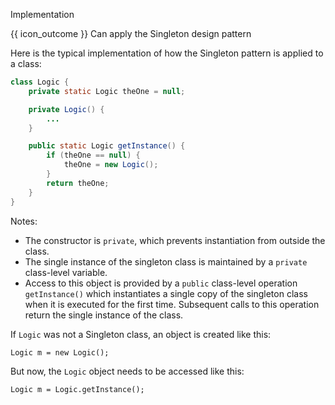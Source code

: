 <span id="title">Implementation</span>

<span id="prereqs"></span>

<span id="outcomes">{{ icon_outcome }} Can apply the Singleton design pattern</span>

<div id="body">

Here is the typical implementation of how the Singleton pattern is applied to a class:

```java
class Logic {
    private static Logic theOne = null;

    private Logic() {
        ...
    }

    public static Logic getInstance() {
        if (theOne == null) {
            theOne = new Logic();
        }
        return theOne;
    }
}
```

Notes:

* The constructor is `private`, which prevents instantiation from outside the class.
* The single instance of the singleton class is maintained by a `private` class-level variable.
* Access to this object is provided by a `public` class-level operation `getInstance()` which instantiates a single copy of the singleton class when it is executed for the first time. Subsequent calls to this operation return the single instance of the class.

If `Logic` was not a Singleton class, an object is created like this:
```java{.no-line-numbers}
Logic m = new Logic();
```

But now, the `Logic` object needs to be accessed like this:
```java{.no-line-numbers}
Logic m = Logic.getInstance();
```



</div>

<div id="extras">
</div>
